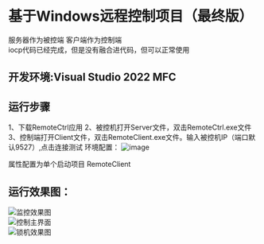# 基于Windows远程控制项目（最终版）
服务器作为被控端 客户端作为控制端  
iocp代码已经完成，但是没有融合进代码，但可以正常使用
## 开发环境:Visual Studio 2022  MFC

## 运行步骤
  1、下载RemoteCtrl应用 
  2、被控机打开Server文件，双击RemoteCtrl.exe文件  
  3、控制端打开Client文件，双击RemoteClient.exe文件。输入被控机IP（端口默认9527）,点击连接测试
环境配置：
![image](https://github.com/Knock-man/RemoteCtrl/assets/66514322/25b57f61-096e-4c3a-9193-6b4bbfacb9a1)

属性配置为单个启动项目 RemoteClient

## 运行效果图：
![监控效果图](https://github.com/Knock-man/RemoteCtrl/assets/66514322/d90c1e56-c910-4c01-a928-60ef1fa5a9f4)  
![控制主界面](https://github.com/Knock-man/RemoteCtrl/assets/66514322/6759e81c-4320-4c0b-a9b8-a0ec153d94c9)    
![锁机效果图](https://github.com/Knock-man/RemoteCtrl/assets/66514322/31a25bb2-1188-4a0c-aaf9-1a1a041a8bad)

